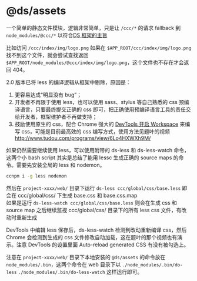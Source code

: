 # @ds/assets

一个简单的静态文件模块，逻辑非常简单，只是让 `/ccc/*` 的请求 fallback 到 `node_modules/@ccc/*` 以符合[DS 框架的主旨](http://gitlab.creditcloud.com/ccfe/public-docs/wikis/ds)

比如访问 `/ccc/index/img/logo.png` 如果在 `$APP_ROOT/ccc/index/img/logo.png` 找不到这个文件，就会尝试查找返回 `$APP_ROOT/node_modules/@ccc/index/img/logo.png`，这个文件也不存在才会返回 404。

2.0 版本已将 less 的编译逻辑从框架中剔除，原因是：

1. 更容易达成“明显没有 bug”；
2. 开发者不再限于使用 less，也可以使用 sass、stylus 等自己熟悉的 css 预编译语言，只要最终提交正确的 css 即可，把正确使用预编译语言工具的责任交给开发者，框架维护者不再做支持；
3. 鼓励使用原生的 css，配合 Chrome 强大的 [DevTools 开启 Workspace](https://developer.chrome.com/devtools/docs/workspaces) 来编写 css，可能是目前最高效的 css 编写方式，使用方法见题叶的视频 http://www.tudou.com/programs/view/6Lo4HXWXh9M/

如果仍然需要继续使用 less，可以使用附带的 ds-less 和 ds-less-watch 命令，这两个小 bash script 其实是总结了能用 lessc 生成正确的 source maps 的命令。需要先安装全局的 less 和 nodemon。

```bash
ccnpm i -g less nodemon
```

然后在 `project-xxxx/web/` 目录下运行 `ds-less ccc/global/css/base.less` 即会在 ccc/global/css/ 下生成 base.css 和 base.css.map  
如果是运行 `ds-less-watch ccc/global/css/base.less` 则会在生成 css 和 source map 之后继续监视 ccc/global/css/ 目录下的所有 less css 文件，有改动时重新生成

DevTools 中编辑 less 保存后，ds-less-watch 检测到改动重新编译 css，然后 Chrome 会检测到生成的 css 文件修改自动加载，这在题叶的那个视频也有演示。注意 DevTools 的设置里面 Auto-reload generated CSS 有没有被勾选上。

注意在 `project-xxxx/web/` 目录下本地安装的 `@ds/assets` 的命令放在 `node_modules/.bin`，这两个命令在 web 目录下以 `./node_modules/.bin/do-less` `./node_modules/.bin/do-less-watch` 这样运行即可。
